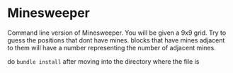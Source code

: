 # Minesweeper
Command line version of Minesweeper. 
You will be given a 9x9 grid. Try to guess the positions that dont have mines. blocks that have mines adjacent to them will have a number representing
the number of adjacent mines.

do `bundle install` after moving into the directory where the file is
